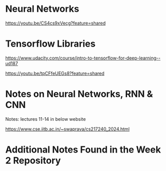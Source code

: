 # Neural Networks

https://youtu.be/CS4cs9xVecg?feature=shared

# Tensorflow Libraries

https://www.udacity.com/course/intro-to-tensorflow-for-deep-learning--ud187

https://youtu.be/tpCFfeUEGs8?feature=shared

# Notes on Neural Networks, RNN & CNN

Notes: lectures 11-14 in below website

https://www.cse.iitb.ac.in/~swaprava/cs217240_2024.html

# Additional Notes Found in the Week 2 Repository

